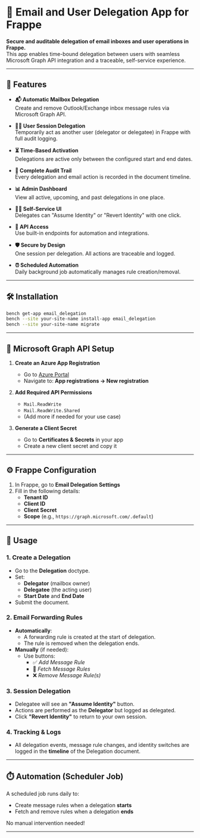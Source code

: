 
# 📧 Email and User Delegation App for Frappe

**Secure and auditable delegation of email inboxes and user operations in Frappe.**  
This app enables time-bound delegation between users with seamless Microsoft Graph API integration and a traceable, self-service experience.

---

## 🚀 Features

- **📬 Automatic Mailbox Delegation**  
  Create and remove Outlook/Exchange inbox message rules via Microsoft Graph API.

- **🧑‍💼 User Session Delegation**  
  Temporarily act as another user (delegator or delegatee) in Frappe with full audit logging.

- **⏳ Time-Based Activation**  
  Delegations are active only between the configured start and end dates.

- **📜 Complete Audit Trail**  
  Every delegation and email action is recorded in the document timeline.

- **📊 Admin Dashboard**  
  View all active, upcoming, and past delegations in one place.

- **🧑‍💻 Self-Service UI**  
  Delegates can "Assume Identity" or "Revert Identity" with one click.

- **🔌 API Access**  
  Use built-in endpoints for automation and integrations.

- **🛡️ Secure by Design**  
  One session per delegation. All actions are traceable and logged.

- **⏰ Scheduled Automation**  
  Daily background job automatically manages rule creation/removal.

---

## 🛠️ Installation

```bash
bench get-app email_delegation
bench --site your-site-name install-app email_delegation
bench --site your-site-name migrate
```

---

## 🔗 Microsoft Graph API Setup

1. **Create an Azure App Registration**
   - Go to [Azure Portal](https://portal.azure.com/)
   - Navigate to: **App registrations → New registration**

2. **Add Required API Permissions**
   - `Mail.ReadWrite`
   - `Mail.ReadWrite.Shared`
   - (Add more if needed for your use case)

3. **Generate a Client Secret**
   - Go to **Certificates & Secrets** in your app
   - Create a new client secret and copy it

---

## ⚙️ Frappe Configuration

1. In Frappe, go to **Email Delegation Settings**
2. Fill in the following details:
   - **Tenant ID**
   - **Client ID**
   - **Client Secret**
   - **Scope** (e.g., `https://graph.microsoft.com/.default`)

---

## 📄 Usage

### 1. Create a Delegation

- Go to the **Delegation** doctype.
- Set:
  - **Delegator** (mailbox owner)
  - **Delegatee** (the acting user)
  - **Start Date** and **End Date**
- Submit the document.

### 2. Email Forwarding Rules

- **Automatically**:
  - A forwarding rule is created at the start of delegation.
  - The rule is removed when the delegation ends.
- **Manually** (if needed):
  - Use buttons:
    - ✅ *Add Message Rule*
    - 🔄 *Fetch Message Rules*
    - ❌ *Remove Message Rule(s)*

### 3. Session Delegation

- Delegatee will see an **"Assume Identity"** button.
- Actions are performed as the **Delegator** but logged as delegated.
- Click **"Revert Identity"** to return to your own session.

### 4. Tracking & Logs

- All delegation events, message rule changes, and identity switches are logged in the **timeline** of the Delegation document.

---

## ⏱️ Automation (Scheduler Job)

A scheduled job runs daily to:

- Create message rules when a delegation **starts**
- Fetch and remove rules when a delegation **ends**

No manual intervention needed!

---


